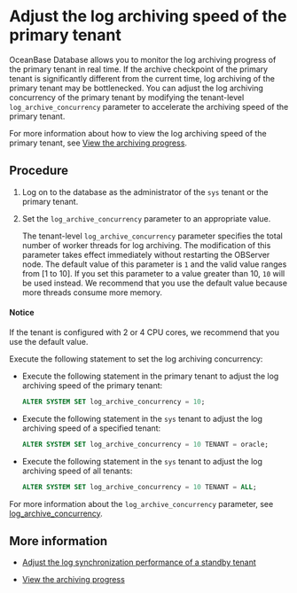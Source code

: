 # Adjust the log archiving speed of the primary tenant

OceanBase Database allows you to monitor the log archiving progress of the primary tenant in real time. If the archive checkpoint of the primary tenant is significantly different from the current time, log archiving of the primary tenant may be bottlenecked. You can adjust the log archiving concurrency of the primary tenant by modifying the tenant-level `log_archive_concurrency` parameter to accelerate the archiving speed of the primary tenant.

For more information about how to view the log archiving speed of the primary tenant, see [View the archiving progress](../../6.backup-and-recovery/3.log-archive/7.view-log-archive-history.md).

## Procedure

1. Log on to the database as the administrator of the `sys` tenant or the primary tenant.

2. Set the `log_archive_concurrency` parameter to an appropriate value.

   The tenant-level `log_archive_concurrency` parameter specifies the total number of worker threads for log archiving. The modification of this parameter takes effect immediately without restarting the OBServer node. The default value of this parameter is `1` and the valid value ranges from [1 to 10]. If you set this parameter to a value greater than 10, `10` will be used instead. We recommend that you use the default value because more threads consume more memory.

<main id="notice" type='notice'>
   <h4>Notice</h4>
   <p>If the tenant is configured with 2 or 4 CPU cores, we recommend that you use the default value. </p>
   </main>

   Execute the following statement to set the log archiving concurrency:

   * Execute the following statement in the primary tenant to adjust the log archiving speed of the primary tenant:

      ```sql
      ALTER SYSTEM SET log_archive_concurrency = 10;
      ```

   * Execute the following statement in the `sys` tenant to adjust the log archiving speed of a specified tenant:

      ```sql
      ALTER SYSTEM SET log_archive_concurrency = 10 TENANT = oracle;
      ```

   * Execute the following statement in the `sys` tenant to adjust the log archiving speed of all tenants:

      ```sql
      ALTER SYSTEM SET log_archive_concurrency = 10 TENANT = ALL;
      ```

   For more information about the `log_archive_concurrency` parameter, see [log_archive_concurrency](../../../7.reference/5.system-reference/1.system-configuration-items/3.cluster-level-configuration-items/250.log_archive_concurrency.md).

## More information

* [Adjust the log synchronization performance of a standby tenant](5.adjust-the-log-synchronization-performance-of-the-standby-tenant.md)

* [View the archiving progress](../../6.backup-and-recovery/3.log-archive/7.view-log-archive-history.md)
